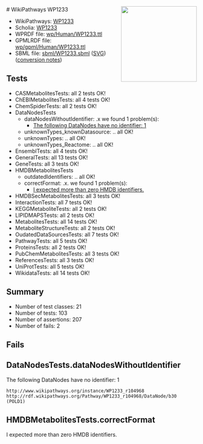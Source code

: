 <img style="float: right; width: 200px" src="../logo.png" />
# WikiPathways WP1233

* WikiPathways: [WP1233](https://identifiers.org/wikipathways:WP1233)
* Scholia: [WP1233](https://scholia.toolforge.org/wikipathways/WP1233)
* WPRDF file: [wp/Human/WP1233.ttl](../wp/Human/WP1233.ttl)
* GPMLRDF file: [wp/gpml/Human/WP1233.ttl](../wp/gpml/Human/WP1233.ttl)
* SBML file: [sbml/WP1233.sbml](../sbml/WP1233.sbml) ([SVG](../sbml/WP1233.svg)) ([conversion notes](../sbml/WP1233.txt))

## Tests
* CASMetabolitesTests: all 2 tests OK!
* ChEBIMetabolitesTests: all 4 tests OK!
* ChemSpiderTests: all 2 tests OK!
* DataNodesTests
    * dataNodesWithoutIdentifier: .x we found 1 problem(s):
        * [The following DataNodes have no identifier: 1](#d2d32fa0)
    * unknownTypes_knownDatasource: .. all OK!
    * unknownTypes: .. all OK!
    * unknownTypes_Reactome: .. all OK!
* EnsemblTests: all 4 tests OK!
* GeneralTests: all 13 tests OK!
* GeneTests: all 3 tests OK!
* HMDBMetabolitesTests
    * outdatedIdentifiers: .. all OK!
    * correctFormat: .x. we found 1 problem(s):
        * [I expected more than zero HMDB identifiers.](#ad154c1e)
* HMDBSecMetabolitesTests: all 3 tests OK!
* InteractionTests: all 7 tests OK!
* KEGGMetaboliteTests: all 2 tests OK!
* LIPIDMAPSTests: all 2 tests OK!
* MetabolitesTests: all 14 tests OK!
* MetaboliteStructureTests: all 2 tests OK!
* OudatedDataSourcesTests: all 7 tests OK!
* PathwayTests: all 5 tests OK!
* ProteinsTests: all 2 tests OK!
* PubChemMetabolitesTests: all 3 tests OK!
* ReferencesTests: all 3 tests OK!
* UniProtTests: all 5 tests OK!
* WikidataTests: all 14 tests OK!


## Summary

* Number of test classes: 21
* Number of tests: 103
* Number of assertions: 207
* Number of fails: 2

## Fails

<a name="d2d32fa0" />

## DataNodesTests.dataNodesWithoutIdentifier

The following DataNodes have no identifier: 1
```
http://www.wikipathways.org/instance/WP1233_r104968 http://rdf.wikipathways.org/Pathway/WP1233_r104968/DataNode/b30 (POLD1)
```

<a name="ad154c1e" />

## HMDBMetabolitesTests.correctFormat

I expected more than zero HMDB identifiers.
